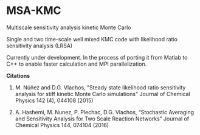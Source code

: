 # MSA-KMC
Multiscale sensitivity analysis kinetic Monte Carlo

Single and two time-scale well mixed KMC code with likelihood ratio sensitivity analysis (LRSA)

Currently under development. In the process of porting it from Matlab to C++ to enable faster calculation and MPI parallelization.

**Citations** 

1. M. Núñez and D.G. Vlachos, "Steady state likelihood ratio sensitivity analysis for stiff kinetic Monte Carlo simulations" Journal of Chemical Physics 142 (4), 044108 (2015)

2. A. Hashemi, M. Nunez, P. Plechac, D.G. Vlachos, “Stochastic Averaging and Sensitivity Analysis for Two Scale Reaction Networks” Journal of Chemical Physics 144, 074104 (2016)   